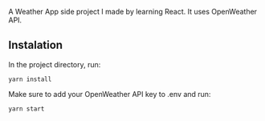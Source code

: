 A Weather App side project I made by learning React. It uses OpenWeather API.

## Instalation

In the project directory, run:

`yarn install`

Make sure to add your OpenWeather API key to .env and run:

`yarn start`